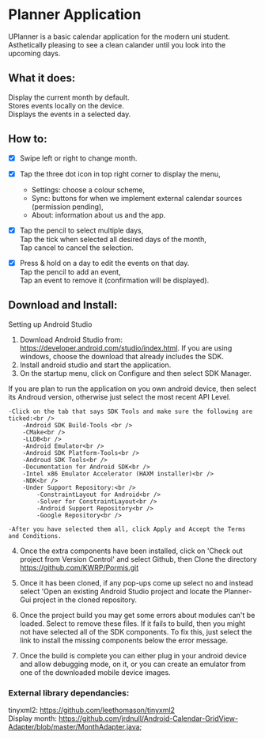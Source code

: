 # Planner Application
UPlanner is a basic calendar application for the modern uni student.<br />
Asthetically pleasing to see a clean calander until you look into the upcoming days.<br />

## What it does:<br />

Display the current month by default.<br />
Stores events locally on the device.<br />
Displays the events in a selected day.<br />

## How to:<br />

- [x] Swipe left or right to change month.<br />

- [x] Tap the three dot icon in top right corner to display the menu,<br />
   - Settings: choose a colour scheme,<br />
   - Sync: buttons for when we implement external calendar sources (permission pending),<br />
   - About: information about us and the app.<br />

- [x] Tap the pencil to select multiple days,<br />
    Tap the tick when selected all desired days of the month,<br />
    Tap cancel to cancel the selection.<br />
  
- [x] Press & hold on a day to edit the events on that day.<br />
    Tap the pencil to add an event,<br />
    Tap an event to remove it (confirmation will be displayed).<br />


## Download and Install: <br />
Setting up Android Studio

1. Download Android Studio from: https://developer.android.com/studio/index.html. 
   If you are using windows, choose the download that already includes the SDK.
2. Install android studio and start the application.
3. On the startup menu, click on Configure and then select SDK Manager.

If you are plan to run the application on you own android device, then select its 
Androud version, otherwise just select the most recent API Level.

	-Click on the tab that says SDK Tools and make sure the following are ticked:<br />
		-Android SDK Build-Tools <br />
		-CMake<br />
		-LLDB<br />
		-Android Emulator<br />
		-Android SDK Platform-Tools<br />
		-Androud SDK Tools<br />
		-Documentation for Android SDK<br />
		-Intel x86 Emulator Accelerator (HAXM installer)<br />
		-NDK<br />
		-Under Support Repository:<br />
			-ConstraintLayout for Android<br />
			-Solver for ConstraintLayout<br />
			-Android Support Repository<br />
			-Google Repository<br />

	-After you have selected them all, click Apply and Accept the Terms and Conditions.

4. Once the extra components have been installed, click on 'Check out project from 
   Version Control' and select Github, then Clone the directory 
   https://github.com/KWRP/Pormis.git

5. Once it has been cloned, if any pop-ups come up select no and instead select
   'Open an existing Android Studio project and locate the Planner-Gui project 
    in the cloned repository. 

6. Once the project build you may get some errors about modules can't be loaded. 
   Select to remove these files. If it fails to build, then you might not have
   selected all of the SDK components. 
   To fix this, just select the link to install the missing components below the error message.

7. Once the build is complete you can either plug in your android device and allow debugging mode,
   on it, or you can create an emulator from one of the downloaded mobile device images.


### External library dependancies:

tinyxml2: https://github.com/leethomason/tinyxml2 <br />
Display month: https://github.com/jrdnull/Android-Calendar-GridView-Adapter/blob/master/MonthAdapter.java; <br />


